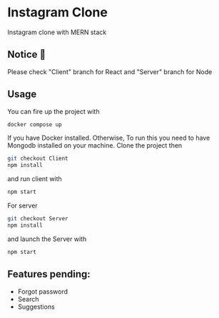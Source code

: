 # Instagram Clone

Instagram clone with MERN stack

## Notice 👾

Please check "Client" branch for React and "Server" branch for Node

## Usage

You can fire up the project with

```bash
docker compose up
```

If you have Docker installed.
Otherwise, To run this you need to have Mongodb installed on your machine.
Clone the project then

```bash
git checkout Client
npm install
```

and run client with

```bash
npm start
```

For server

```bash
git checkout Server
npm install
```

and launch the Server with

```bash
npm start
```

## Features pending:

- Forgot password
- Search
- Suggestions
